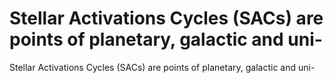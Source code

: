 # Stellar Activations Cycles (SACs) are points of planetary, galactic and uni-

Stellar Activations Cycles (SACs) are points of planetary, galactic and uni-